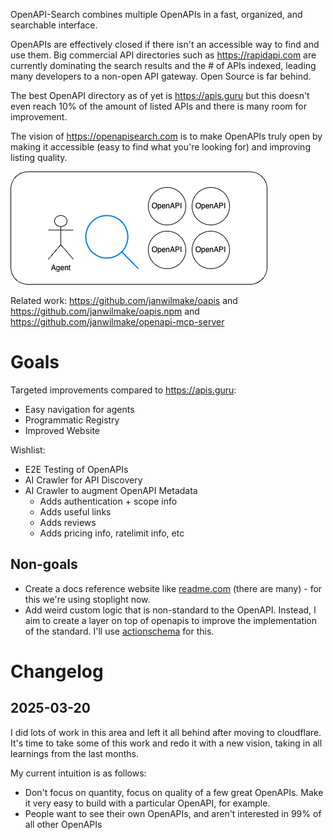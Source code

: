 OpenAPI-Search combines multiple OpenAPIs in a fast, organized, and searchable interface.

OpenAPIs are effectively closed if there isn't an accessible way to find and use them. Big commercial API directories such as https://rapidapi.com are currently dominating the search results and the # of APIs indexed, leading many developers to a non-open API gateway. Open Source is far behind.

The best OpenAPI directory as of yet is https://apis.guru but this doesn't even reach 10% of the amount of listed APIs and there is many room for improvement.

The vision of https://openapisearch.com is to make OpenAPIs truly open by making it accessible (easy to find what you're looking for) and improving listing quality.

![](explorer.drawio.png)

Related work: https://github.com/janwilmake/oapis and https://github.com/janwilmake/oapis.npm and https://github.com/janwilmake/openapi-mcp-server

# Goals

Targeted improvements compared to https://apis.guru:

- Easy navigation for agents
- Programmatic Registry
- Improved Website

Wishlist:

- E2E Testing of OpenAPIs
- AI Crawler for API Discovery
- AI Crawler to augment OpenAPI Metadata
  - Adds authentication + scope info
  - Adds useful links
  - Adds reviews
  - Adds pricing info, ratelimit info, etc

## Non-goals

- Create a docs reference website like [readme.com](https://readme.com) (there are many) - for this we're using stoplight now.
- Add weird custom logic that is non-standard to the OpenAPI. Instead, I aim to create a layer on top of openapis to improve the implementation of the standard. I'll use [actionschema](https://actionschema.com) for this.

# Changelog

## 2025-03-20

I did lots of work in this area and left it all behind after moving to cloudflare. It's time to take some of this work and redo it with a new vision, taking in all learnings from the last months.

My current intuition is as follows:

- Don't focus on quantity, focus on quality of a few great OpenAPIs. Make it very easy to build with a particular OpenAPI, for example.
- People want to see their own OpenAPIs, and aren't interested in 99% of all other OpenAPIs
